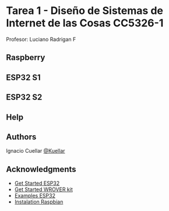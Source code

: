 # Tarea 1 - Diseño de Sistemas de Internet de las Cosas CC5326-1

Profesor: Luciano Radrigan F

## Raspberry

## ESP32 S1

## ESP32 S2

## Help

## Authors

Ignacio Cuellar [@Kuellar](https://github.com/Kuellar)

## Acknowledgments

* [Get Started ESP32](https://docs.espressif.com/projects/esp-idf/en/latest/esp32/get-started/index.html)
* [Get Started WROVER kit](https://docs.espressif.com/projects/esp-idf/en/latest/esp32/hw-reference/esp32/get-started-wrover-kit.html)
* [Examples ESP32](https://github.com/espressif/esp-idf/tree/master/examples)
* [Instalation Raspbian](www.youtube.com/watch?v=cxhctYvQomY)

